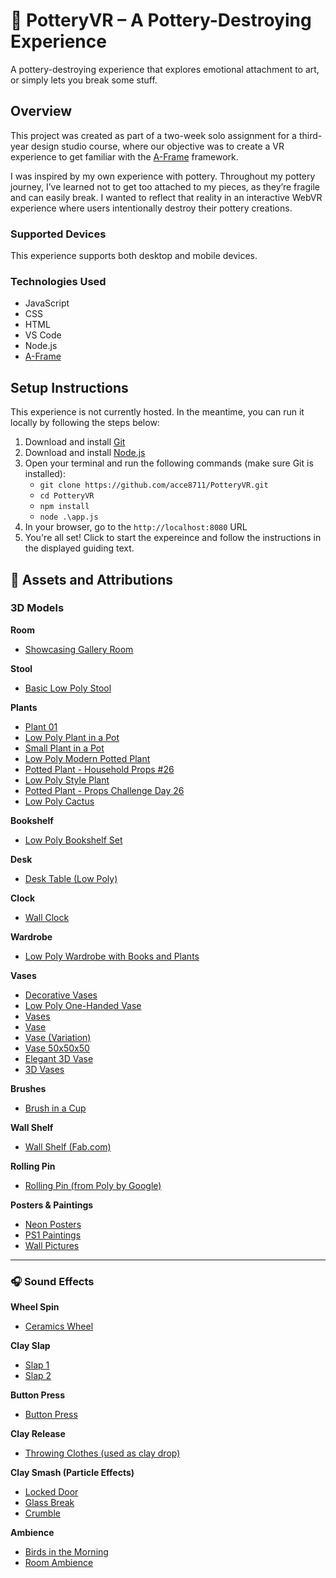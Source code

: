 # 🏺 PotteryVR – A Pottery-Destroying Experience

A pottery-destroying experience that explores emotional attachment to art, or simply lets you break some stuff.

## Overview

This project was created as part of a two-week solo assignment for a third-year design studio course, where our objective was to create a VR experience to get familiar with the [A-Frame](https://aframe.io/) framework. 

I was inspired by my own experience with pottery. Throughout my pottery journey, I’ve learned not to get too attached to my pieces, as they’re fragile and can easily break. I wanted to reflect that reality in an interactive WebVR experience where users intentionally destroy their pottery creations.

### Supported Devices

This experience supports both desktop and mobile devices.

### Technologies Used

- JavaScript  
- CSS  
- HTML  
- VS Code  
- Node.js  
- [A-Frame](https://aframe.io/)

## Setup Instructions

This experience is not currently hosted. In the meantime, you can run it locally by following the steps below:

1. Download and install [Git](https://git-scm.com/downloads)  
2. Download and install [Node.js](https://nodejs.org/en/download)  
3. Open your terminal and run the following commands (make sure Git is installed):
   - `git clone https://github.com/acce8711/PotteryVR.git`
   - `cd PotteryVR`
   - `npm install`
   - `node .\app.js`
7. In your browser, go to the `http://localhost:8080` URL
8. You're all set! Click to start the expereince and follow the instructions in the displayed guiding text.

## 🎨 Assets and Attributions

### 3D Models

**Room**
- [Showcasing Gallery Room](https://sketchfab.com/3d-models/showcasing-gallery-room-770ed49cada347c0973cf81069433b89)

**Stool**
- [Basic Low Poly Stool](https://sketchfab.com/3d-models/basic-low-poly-stool-5e080b9eb7c24c9890c79b79872344fe)

**Plants**
- [Plant 01](https://sketchfab.com/3d-models/plant-01-7634f725264442c4995ef921af1860c9)  
- [Low Poly Plant in a Pot](https://sketchfab.com/3d-models/low-poly-plant-in-a-pot-e3a4d0c168954ced9e3702c14b986046)  
- [Small Plant in a Pot](https://sketchfab.com/3d-models/small-plant-in-a-pot-1c44dd662e1447e28890a75ca6d9507e)  
- [Low Poly Modern Potted Plant](https://sketchfab.com/3d-models/low-poly-modern-potted-plant-cd63602b8af7434f85082c4562ec0a23)  
- [Potted Plant - Household Props #26](https://sketchfab.com/3d-models/potted-plant-household-props-26-0e3a892a477248779edb6b685446e64a)  
- [Low Poly Style Plant](https://sketchfab.com/3d-models/low-poly-style-plant-f4d845cddae04bf692bc9a9245524de1)  
- [Potted Plant - Props Challenge Day 26](https://sketchfab.com/3d-models/potted-plant-household-props-challenge-day-26-4176123e70e44426be3ba0e65587af90)  
- [Low Poly Cactus](https://sketchfab.com/3d-models/low-poly-cactus-33ce2bbbebf7413f8314602176b095eb)

**Bookshelf**
- [Low Poly Bookshelf Set](https://sketchfab.com/3d-models/low-poly-bookshelf-set-36d03f7f080a4601ae7faed711c70f8c)

**Desk**
- [Desk Table (Low Poly)](https://sketchfab.com/3d-models/desk-table-low-poly-7bec46eba468479c8d3aca08b1b41690)

**Clock**
- [Wall Clock](https://sketchfab.com/3d-models/wall-clock-bcd2c561757447cc97f6420d90ac5f51)

**Wardrobe**
- [Low Poly Wardrobe with Books and Plants](https://sketchfab.com/3d-models/low-poly-wardrode-with-books-and-plants-8facf35926de4229b66361003532ff4e)

**Vases**
- [Decorative Vases](https://sketchfab.com/3d-models/decorative-vases-99e58861576f4b22bec52ecf595872d3)  
- [Low Poly One-Handed Vase](https://sketchfab.com/3d-models/low-poly-one-handed-vase-7c955ffd50d34555817caef215fcedb2)  
- [Vases](https://sketchfab.com/3d-models/vases-8910c6b8d9604914be3b1760d2315f61)  
- [Vase](https://sketchfab.com/3d-models/vase-ff7f29341df84e8284be1ac7b09b039e)  
- [Vase (Variation)](https://sketchfab.com/3d-models/vase-873c1e43a83641d2aec1bb38492aa9d4)  
- [Vase 50x50x50](https://sketchfab.com/3d-models/vase-50x50x50-4dbc74fc9f7b4da399ed2c665a9df299)  
- [Elegant 3D Vase](https://sketchfab.com/3d-models/elegant-3d-vase-872e01261374496cba92b25a9f2a1425)  
- [3D Vases](https://sketchfab.com/3d-models/3d-vases-4b04b4e53431455c8b662071ee6abf96)

**Brushes**
- [Brush in a Cup](https://sketchfab.com/3d-models/brush-in-a-cup-3518d3fbb5634c3eac5d210ed1c4b558)

**Wall Shelf**
- [Wall Shelf (Fab.com)](https://www.fab.com/listings/46dee9bd-e3d4-4ce4-9c87-8f341b058555)

**Rolling Pin**
- [Rolling Pin (from Poly by Google)](https://sketchfab.com/3d-models/rolling-pin-from-poly-by-google-a36f858f873643a3b2d9e87b0fb403ff)

**Posters & Paintings**
- [Neon Posters](https://sketchfab.com/3d-models/neon--posters-300c1b73ee5a4375a35cfb682534cba6)  
- [PS1 Paintings](https://sketchfab.com/3d-models/ps1-paintings-a95c65a8a8a1478f9e899bd1dfa9bbd9)  
- [Wall Pictures](https://sketchfab.com/3d-models/wall-pictures-7016b8389cdc45658bb1399f476fad00)

---

### 🎧 Sound Effects

**Wheel Spin**  
- [Ceramics Wheel](https://pixabay.com/sound-effects/ceramics-wheel-85102/)

**Clay Slap**  
- [Slap 1](https://pixabay.com/sound-effects/slap-46792/)  
- [Slap 2](https://pixabay.com/sound-effects/slap-90128/)

**Button Press**  
- [Button Press](https://pixabay.com/sound-effects/button-202966/)

**Clay Release**  
- [Throwing Clothes (used as clay drop)](https://pixabay.com/sound-effects/throwing-clothes-on-the-floor-1-100727/)

**Clay Smash (Particle Effects)**  
- [Locked Door](https://pixabay.com/sound-effects/locked-door-88359/)  
- [Glass Break](https://pixabay.com/sound-effects/glass-break-3-102271/)  
- [Crumble](https://pixabay.com/sound-effects/crumble-2-82156/)

**Ambience**  
- [Birds in the Morning](https://pixabay.com/sound-effects/beautiful-morning-with-birds-chanting-208999/)  
- [Room Ambience](https://pixabay.com/sound-effects/room-71897/)

